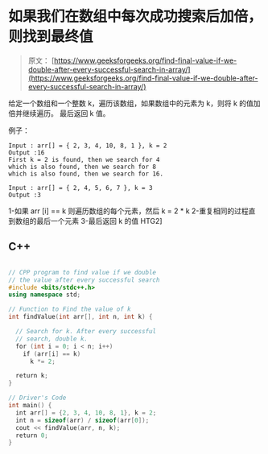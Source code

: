 # 如果我们在数组中每次成功搜索后加倍，则找到最终值

> 原文： [https://www.geeksforgeeks.org/find-final-value-if-we-double-after-every-successful-search-in-array/](https://www.geeksforgeeks.org/find-final-value-if-we-double-after-every-successful-search-in-array/)

给定一个数组和一个整数 k，遍历该数组，如果数组中的元素为 k，则将 k 的值加倍并继续遍历。 最后返回 k 值。

例子：

```
Input : arr[] = { 2, 3, 4, 10, 8, 1 }, k = 2
Output :16
First k = 2 is found, then we search for 4
which is also found, then we search for 8
which is also found, then we search for 16.

Input : arr[] = { 2, 4, 5, 6, 7 }, k = 3
Output :3

```



1-如果 arr [i] == k 则遍历数组的每个元素，然后 k = 2 * k
2-重复相同的过程直到数组的最后一个元素
3-最后返回 k 的值 HTG2]

## C++ 

```cpp

// CPP program to find value if we double  
// the value after every successful search 
#include <bits/stdc++.h> 
using namespace std; 

// Function to Find the value of k 
int findValue(int arr[], int n, int k) { 

  // Search for k. After every successful 
  // search, double k. 
  for (int i = 0; i < n; i++)  
    if (arr[i] == k) 
      k *= 2; 

  return k; 
} 

// Driver's Code 
int main() { 
  int arr[] = {2, 3, 4, 10, 8, 1}, k = 2; 
  int n = sizeof(arr) / sizeof(arr[0]); 
  cout << findValue(arr, n, k); 
  return 0; 
} 

```